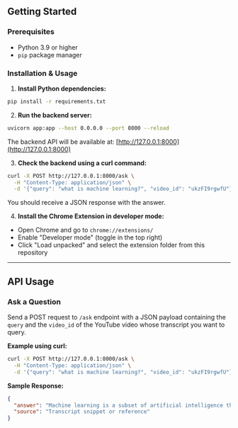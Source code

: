 ## Getting Started

### Prerequisites

- Python 3.9 or higher
- `pip` package manager

### Installation & Usage

1. **Install Python dependencies:**

  ```bash
  pip install -r requirements.txt
  ```

2. **Run the backend server:**

  ```bash
  uvicorn app:app --host 0.0.0.0 --port 8000 --reload
  ```

  The backend API will be available at: [http://127.0.0.1:8000](http://127.0.0.1:8000)

3. **Check the backend using a curl command:**

  ```bash
  curl -X POST http://127.0.0.1:8000/ask \
    -H "Content-Type: application/json" \
    -d '{"query": "what is machine learning?", "video_id": "ukzFI9rgwfU"}'
  ```

  You should receive a JSON response with the answer.

4. **Install the Chrome Extension in developer mode:**

  - Open Chrome and go to `chrome://extensions/`
  - Enable "Developer mode" (toggle in the top right)
  - Click "Load unpacked" and select the extension folder from this repository

---

## API Usage

### Ask a Question

Send a POST request to `/ask` endpoint with a JSON payload containing the `query` and the `video_id` of the YouTube video whose transcript you want to query.

**Example using curl:**

```bash
curl -X POST http://127.0.0.1:8000/ask \
  -H "Content-Type: application/json" \
  -d '{"query": "what is machine learning?", "video_id": "ukzFI9rgwfU"}'
```

**Sample Response:**

```json
{
  "answer": "Machine learning is a subset of artificial intelligence that enables systems to learn and improve from experience without being explicitly programmed.",
  "source": "Transcript snippet or reference"
}
```
